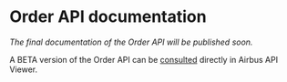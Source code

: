 # Order API documentation

_The final documentation of the Order API will be published soon._

A BETA version of the Order API can be [consulted](http://airbusgeo.github.io/geoapi-viewer/?url=https://airbusgeo.github.io/api-docs/order.yaml) directly in Airbus API Viewer.

